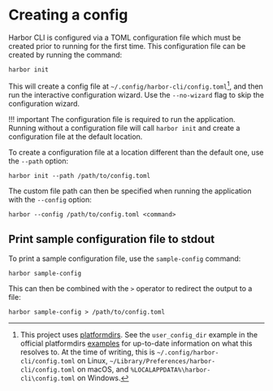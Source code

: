# Creating a config

Harbor CLI is configured via a TOML configuration file which must be created prior to running for the first time. This configuration file can be created by running the command:

```
harbor init
```

This will create a config file at `~/.config/harbor-cli/config.toml`[^1], and then run the interactive configuration wizard. Use the `--no-wizard` flag to skip the configuration wizard.

!!! important
    The configuration file is required to run the application. Running without a configuration file will call `harbor init` and create a configuration file at the default location.

To create a configuration file at a location different than the default one, use the `--path` option:

```
harbor init --path /path/to/config.toml
```

The custom file path can then be specified when running the application with the `--config` option:

```
harbor --config /path/to/config.toml <command>
```


## Print sample configuration file to stdout
To print a sample configuration file, use the `sample-config` command:

```
harbor sample-config
```

This can then be combined with the `>` operator to redirect the output to a file:

```
harbor sample-config > /path/to/config.toml
```

[^1]: This project uses [platformdirs](https://pypi.org/project/platformdirs/). See the `user_config_dir` example in the official platformdirs [examples](https://pypi.org/project/platformdirs/#example-output) for up-to-date information on what this resolves to. At the time of writing, this is `~/.config/harbor-cli/config.toml` on Linux, `~/Library/Preferences/harbor-cli/config.toml` on macOS, and `%LOCALAPPDATA%\harbor-cli\config.toml` on Windows.

